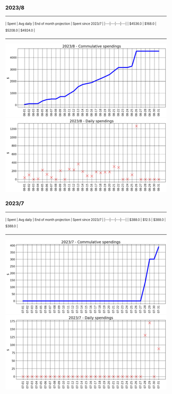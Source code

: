 

### 2023/8


__________________________________
<sub><sup>
| Spent | Avg daily | End of month projection | Spent since 2023/7 |
|---|---|---|---|
| $4536.0  |  $168.0  | $5208.0  |  $4924.0  |
</sub></sup>
__________________________________
![graph_8_sum](graph_8_sum.png)
![graph_8_vals](graph_8_vals.png)


### 2023/7


__________________________________
<sub><sup>
| Spent | Avg daily | End of month projection | Spent since 2023/7 |
|---|---|---|---|
| $388.0  |  $12.5  | $388.0  |  $388.0  |
</sub></sup>
__________________________________
![graph_7_sum](graph_7_sum.png)
![graph_7_vals](graph_7_vals.png)